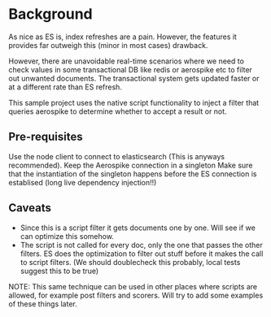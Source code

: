 # Background
As nice as ES is, index refreshes are a pain. However, the features it provides far outweigh this (minor in most cases) drawback.

However, there are unavoidable real-time scenarios where we need to check values in some transactional DB like redis or aerospike etc to filter out unwanted documents. The transactional system gets updated faster or at a different rate than ES refresh. 

This sample project uses the native script functionality to inject a filter that queries aerospike to determine whether to accept a result or not.

## Pre-requisites

Use the node client to connect to elasticsearch (This is anyways recommended).
Keep the Aerospike connection in a singleton
Make sure that the instantiation of the singleton happens before the ES connection is establised (long live dependency injection!!)
## Caveats

- Since this is a script filter it gets documents one by one. Will see if we can optimize this somehow.
- The script is not called for every doc, only the one that passes the other filters. ES does the optimization to filter out stuff before it makes the call to script filters. (We should doublecheck this probably, local tests suggest this to be true)

NOTE: This same technique can be used in other places where scripts are allowed, for example post filters and scorers. Will try to add some examples of these things later.
